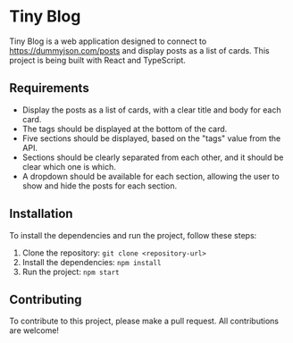 # Tiny Blog

Tiny Blog is a web application designed to connect to https://dummyjson.com/posts and display posts as a list of cards. This project is being built with React and TypeScript.

## Requirements

- Display the posts as a list of cards, with a clear title and body for each card.
- The tags should be displayed at the bottom of the card.
- Five sections should be displayed, based on the "tags" value from the API.
- Sections should be clearly separated from each other, and it should be clear which one is which.
- A dropdown should be available for each section, allowing the user to show and hide the posts for each section.

## Installation

To install the dependencies and run the project, follow these steps:

1. Clone the repository: `git clone <repository-url>`
2. Install the dependencies: `npm install`
3. Run the project: `npm start`

## Contributing

To contribute to this project, please make a pull request. All contributions are welcome!
